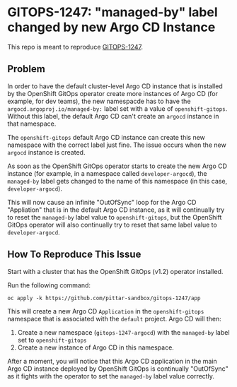 # GITOPS-1247: "managed-by" label changed by new Argo CD Instance

This repo is meant to reproduce [GITOPS-1247](https://issues.redhat.com/browse/GITOPS-1247).

## Problem  

In order to have the default cluster-level Argo CD instance that is installed by the OpenShift GitOps operator create more instances of Argo CD (for example, for dev teams), the new namespacde has to have the `argocd.argoproj.io/managed-by:` label set with a value of `openshift-gitops`.  Without this label, the default Argo CD can't create an `argocd` instance in that namespace.

The `openshift-gitops` default Argo CD instance can create this new namespace with the correct label just fine.  The issue occurs when the new `argocd` instance is created.

As soon as the OpenShift GitOps operator starts to create the new Argo CD instance (for example, in a namespace called `developer-argocd`), the `managed-by` label gets changed to the name of this namespace (in this case, `developer-argocd`).

This will now cause an infinite "OutOfSync" loop for the Argo CD "Appliation" that is in the default Argo CD instance, as it will continually try to reset the `managed-by` label value to `openshift-gitops`, but the OpenShift GitOps operator will also continually try to reset that same label value to `developer-argocd`.

## How To Reproduce This Issue

Start with a cluster that has the OpenShift GitOps (v1.2) operator installed.

Run the following command:
```
oc apply -k https://github.com/pittar-sandbox/gitops-1247/app
```

This will create a new Argo CD `Application` in the `openshift-gitops` namespace that is associated with the `default` project.  Argo CD will then:

1. Create a new namespace (`gitops-1247-argocd`) with the `managed-by` label set to `openshift-gitops`
2. Create a new instance of Argo CD in this namespace.

After a moment, you will notice that this Argo CD application in the main Argo CD instance deployed by OpenShift GitOps is continually "OutOfSync" as it fights with the operator to set the `managed-by` label value correctly.
